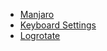 - [Manjaro](/Manjaro/linux-notes-manjaro.md)
- [Keyboard Settings](/Keyboard/linux-notes-keyboard.md)
- [Logrotate](/Logs/linux-notes-logrotate.md)

